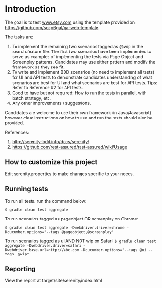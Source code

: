 # Introduction
The goal is to test www.etsy.com using the template provided on https://github.com/soap6gal/qa-web-template. 
 
The tasks are:
 
1. To implement the remaining two scenarios tagged as @wip in the search.feature file. The first two scenarios have been implemented to serve as examples of implementing the tests via Page Object and Screenplay patterns. Candidates may use either pattern and modify the framework as they see fit.
2. To write and implement BDD scenarios (no need to implement all tests) for UI and API tests to demonstrate candidates understanding of what scenarios are best for UI and what scenarios are best for API tests. Tips: Refer to Reference #2 for API tests.
3. Good to have but not required: How to run the tests in parallel, with batch strategy, etc.
4. Any other improvements / suggestions. 
 
Candidates are welcome to use their own framework (in Java/Javascript) however clear instructions on how to use and run the tests should also be provided.

References:
1. http://serenity-bdd.info/docs/serenity/
2. https://github.com/rest-assured/rest-assured/wiki/Usage

## How to customize this project
 
Edit serenity.properties to make changes specific to your needs.

## Running tests

To run all tests, run the command below:

`$ gradle clean test aggregate`

To run scenarios tagged as pageobject OR screenplay on Chrome: 

`$ gradle clean test aggregate -Dwebdriver.driver=chrome -Dcucumber.options="--tags @pageobject,@screenplay"` 

To run scenarios tagged as ui AND NOT wip on Safari: 
`$ gradle clean test aggregate -Dwebdriver.driver=safari -Dwebdriver.base.url=http://abc.com -Dcucumber.options="--tags @ui --tags ~@wip"`

## Reporting

View the report at target/site/serenity/index.html


